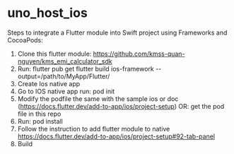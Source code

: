 # uno_host_ios
Steps to integrate a Flutter module into Swift project using Frameworks and CocoaPods:
1. Clone this flutter module: https://github.com/kmss-quan-nguyen/kms_emi_calculator_sdk
2. Run:
    flutter pub get
    flutter build ios-framework --output=/path/to/MyApp/Flutter/
3. Create Ios native app 
4. Go to IOS native app run:
    pod init
5. Modify the podfile the same with the sample ios or doc (https://docs.flutter.dev/add-to-app/ios/project-setup)
    OR: get the pod file in this repo
6. Run: 
    pod install
7. Follow the instruction to add flutter module to native
    https://docs.flutter.dev/add-to-app/ios/project-setup#92-tab-panel
8. Build
